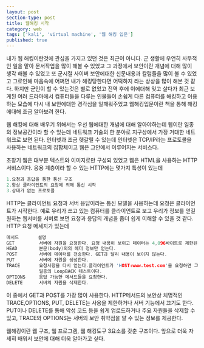 ```yaml
---
layout: post
section-type: post
title: 웹해킹 시작
category: web
tags: ['kali', 'virtual machine', '웹 해킹 입문']
published: true
---
```


내가 웹 해킹이란것에 관심을 가지고 있던 것은 최근이 아니다. 군 생활에 우연히 사무적인 일을 맡아 문서작업을 많이 해볼 수 있었고 그 과정에서 보안이란 개념에 대해 많이 생각 해볼 수 있었고 또 군시절 사이버 보안에대한 신문내용과 칼럼들을 많이 볼 수 있었고 그로인해 마음속에 어쩌면 내가 해킹당한다면 어떡하지 라는 상상을 많이 해본 것 같다. 하지만 군인이 할 수 있는것은 별로 없었고 전역 후에 이에대해 잊고 살다가 최근 보게된 여러 드라마에서 컴퓨터들을 다루는 인물들이 손쉽게 다른 컴퓨터를 해킹하고 이용하는 모습에 다시 내 보안에대한 경각심을 일깨워주었고 웹해킹입문이란 책을 통해 해킹에대해 조금 알아보려 한다.

웹 해킹에 대해 배우기 위해서는 우선 웹에대한 개념에 대해 알아야하는데 웹이란 일종의 정보공간이라 할 수 있는데 네트워크 기술의 한 분야로 지구상에서 가장 거대한 네트워크로 보면 된다. 인터넷과 조금 헷갈릴 수 있는데 인터넷은 TCP/IP라는 프로토콜을 사용하는 네트워크의 집합체이고 웹은 그안에서 이루어지는 서비스다.

초창기 웹은 대부분 텍스트와 이미지로만 구성되 있었고 웹은 HTML을 사용하는 HTTP 서비스이다.
응용 계층이라 할 수 있는 HTTP에는 몇가지 특성이 있는데

```c
1.요청과 응답을 통한 통신 구조
2.항상 클라이언트의 요청에 의해 통신 시작
3.상태가 없는 프로토콜
```
HTTP는 클라이언트 요청과 서버 응답이라는 통신 모델을 사용하는데 요청은 클라이언트가 시작한다.
예로 우리가 쓰고 있는 컴퓨터를 클라이언트로 보고 우리가 정보를 얻길 원하는 웹서버를 서버로 보면 요청과 응답의 개념을 좀더 쉽게 이해할 수 있을 것 같다.
HTTP 요청 메세지가 있는데 
```c
메서드       설명
GET         서버에 자원을 요청한다. 요청 내용이 보이고 데이터는 4,096바이트로 제한된다.
HEAD        본문(body)외의 헤더 정보만 얻는다.
POST        서버에 데이터를 전송한다. GET과 달리 내용이 보이지 않는다.
PUT         서버에 자원을 생성한다.
TRACE       요청사항을 다시 얻는다.클라이언트가 'HOST:www.test.com'을 요청하면 그대로 반환된 'HOST:www.test.com'문자열을 얻는다.
            일종의 LoopBACK 테스트이다.
OPTIONS     응답 가능한 메서드들을 요청한다.
DELETE      서버의 자원을 삭제한다.
```
이 중에서 GET과 POST를 가장 많이 사용한다.
HTTP메서드의 보안상 치명적인 TRACE,OPTIONS, PUT, DELETE는 사용을 제한하거나 서버 기능에서 끄기도 한다.
PUT이나 DELETE를 통해 악성 코드 등을 쉽게 업로드하거나 주요 자원들을 삭제할 수 있고, TRACE와 OPTIONS는 서버의 보안 취약점을 알 수 있는 정보를 제공한다.

웹해킹이란 웹 구조, 웹 프로그램, 웹 해킹도구 3요소를 갖춘 구조이다. 앞으로 더욱 자세히 배워서 보안에 대해 더욱 알아가고 싶다.  